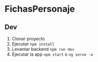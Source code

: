 # FichasPersonaje

## Dev

1. Clonar proyecto
2. Ejecutar ``npm install``
3. Levantar backend `npm run dev`
4. Ejecutar la app `npm start` o `ng serve -o`
